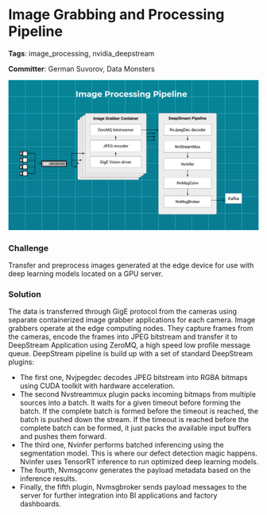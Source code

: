 # Image Grabbing and Processing Pipeline

**Tags**: image_processing, nvidia_deepstream

**Committer**: German Suvorov, Data Monsters

![Scheme](https://github.com/ml-patterns/ml-patterns/blob/main/patterns/images/2.jpg)

### Challenge

Transfer and preprocess images generated at the edge device for use with deep learning models located on a GPU server.

### Solution

The data is transferred through GigE protocol from the cameras using separate containerized image grabber applications for each camera. 
Image grabbers operate at the edge computing nodes. They capture frames from the cameras, encode the frames into JPEG bitstream and transfer it to DeepStream Application using ZeroMQ, a high speed low profile message queue.
DeepStream pipeline is build up with a set of standard DeepStream plugins:
* The first one, Nvjpegdec decodes JPEG bitstream into RGBA bitmaps using CUDA toolkit with hardware acceleration.
* The second Nvstreammux plugin packs incoming bitmaps from multiple sources into a batch.
It waits for a given timeout before forming the batch.
If the complete batch is formed before the timeout is reached, the batch is pushed down the stream.
If the timeout is reached before the complete batch can be formed, it just packs the available input buffers and pushes them forward.
* The third one, Nvinfer performs batched inferencing using the segmentation model. This is where our defect detection magic happens. Nvinfer uses TensorRT inference to run optimized deep learning models.
* The fourth, Nvmsgconv generates the payload metadata based on the inference results.
* Finally, the fifth plugin, Nvmsgbroker sends payload messages to the server for further integration into BI applications and factory dashboards.
